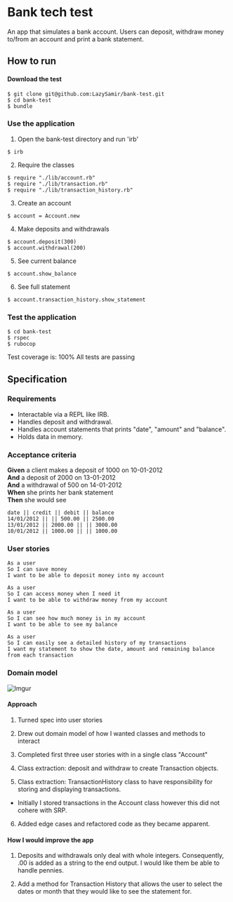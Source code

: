 # Bank tech test
An app that simulates a bank account. Users can deposit, withdraw money to/from an account and print a bank statement.

## How to run

#### Download the test
```
$ git clone git@github.com:LazySamir/bank-test.git
$ cd bank-test
$ bundle
```

### Use the application
1. Open the bank-test directory and run 'irb'

`$ irb`

2. Require the classes

```
$ require "./lib/account.rb"
$ require "./lib/transaction.rb"
$ require "./lib/transaction_history.rb"
```

3. Create an account

`$ account = Account.new`

4. Make deposits and withdrawals

```
$ account.deposit(300)
$ account.withdrawal(200)
```

5. See current balance

`$ account.show_balance`

6. See full statement

`$ account.transaction_history.show_statement`

### Test the application
```
$ cd bank-test
$ rspec
$ rubocop
```

Test coverage is: 100%
All tests are passing

## Specification

### Requirements

* Interactable via a REPL like IRB.
* Handles deposit and withdrawal.
* Handles account statements that prints "date", "amount" and "balance".
* Holds data in memory.

### Acceptance criteria

**Given** a client makes a deposit of 1000 on 10-01-2012  
**And** a deposit of 2000 on 13-01-2012  
**And** a withdrawal of 500 on 14-01-2012  
**When** she prints her bank statement  
**Then** she would see

```
date || credit || debit || balance
14/01/2012 || || 500.00 || 2500.00
13/01/2012 || 2000.00 || || 3000.00
10/01/2012 || 1000.00 || || 1000.00
```
### User stories

```
As a user
So I can save money
I want to be able to deposit money into my account

As a user
So I can access money when I need it
I want to be able to withdraw money from my account

As a user
So I can see how much money is in my account
I want to be able to see my balance

As a user
So I can easily see a detailed history of my transactions
I want my statement to show the date, amount and remaining balance from each transaction
```

### Domain model

![Imgur](https://i.imgur.com/C9ahfRr.jpg)

#### Approach
1. Turned spec into user stories

2. Drew out domain model of how I wanted classes and methods to interact

3. Completed first three user stories with in a single class "Account"

4. Class extraction: deposit and withdraw to create Transaction objects.

5. Class extraction: TransactionHistory class to have responsibility for storing and displaying transactions.
  - Initially I stored transactions in the Account class however this did not cohere with SRP.


6. Added edge cases and refactored code as they became apparent.


#### How I would improve the app
1. Deposits and withdrawals only deal with whole integers. Consequently, .00 is added as a string to the end output. I would like them be able to handle pennies.

2. Add a method for Transaction History that allows the user to select the dates or month that they would like to see the statement for.
